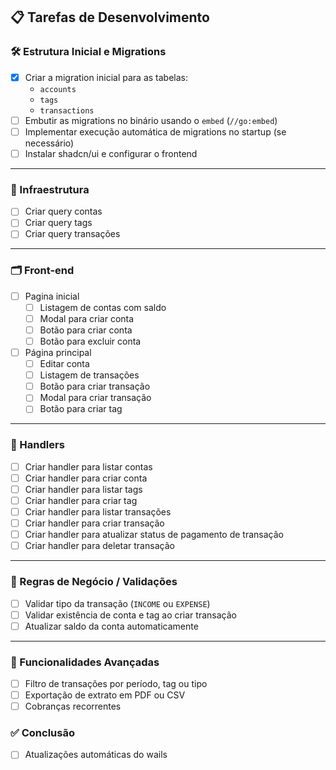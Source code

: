 ## 📋 Tarefas de Desenvolvimento

### 🛠️ Estrutura Inicial e Migrations

- [x] Criar a migration inicial para as tabelas:
  - `accounts`
  - `tags`
  - `transactions`
- [ ] Embutir as migrations no binário usando o `embed` (`//go:embed`)
- [ ] Implementar execução automática de migrations no startup (se necessário)
- [ ] Instalar shadcn/ui e configurar o frontend

---

### 🧱 Infraestrutura

- [ ] Criar query contas
- [ ] Criar query tags
- [ ] Criar query transações

---

### 🗂️ Front-end

- [ ] Pagina inicial
    - [ ] Listagem de contas com saldo
    - [ ] Modal para criar conta
    - [ ] Botão para criar conta
    - [ ] Botão para excluir conta
- [ ] Página principal
    - [ ] Editar conta
    - [ ] Listagem de transações
    - [ ] Botão para criar transação
    - [ ] Modal para criar transação
    - [ ] Botão para criar tag

---

### 📡 Handlers

- [ ] Criar handler para listar contas
- [ ] Criar handler para criar conta
- [ ] Criar handler para listar tags
- [ ] Criar handler para criar tag
- [ ] Criar handler para listar transações
- [ ] Criar handler para criar transação
- [ ] Criar handler para atualizar status de pagamento de transação
- [ ] Criar handler para deletar transação

---

### 🔁 Regras de Negócio / Validações

- [ ] Validar tipo da transação (`INCOME` ou `EXPENSE`)
- [ ] Validar existência de conta e tag ao criar transação
- [ ] Atualizar saldo da conta automaticamente

---

### 📌 Funcionalidades Avançadas

- [ ] Filtro de transações por período, tag ou tipo
- [ ] Exportação de extrato em PDF ou CSV
- [ ] Cobranças recorrentes

### ✅ Conclusão

- [ ] Atualizações automáticas do wails